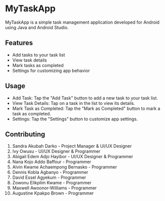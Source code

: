 # MyTaskApp

MyTaskApp is a simple task management application developed for Android using Java and Android Studio.

## Features

- Add tasks to your task list
- View task details
- Mark tasks as completed
- Settings for customizing app behavior

## Usage

- Add Task: Tap the "Add Task" button to add a new task to your task list.
- View Task Details: Tap on a task in the list to view its details.
- Mark Task as Completed: Tap the "Mark as Completed" button to mark a task as completed.
- Settings: Tap the "Settings" button to customize app settings.

## Contributing
1. Sandra Akubah Darko - Project Manager & UI/UX Designer
2. Ivy Owusu - UI/UX Designer & Programmer
3. Abigail Edem Adjo Hayibor - UI/UX Designer & Programmer
4. Nana Kojo Addo Baffour - Programmer
5. Alvin Kwame Achaempong Bernasko - Programmer
6. Dennis Kobla Agbanyo - Programmer
7. David Essel Agyekum - Programmer
8. Zowonu Elikplim Kwame - Programmer
9. Maxwell Awoonor-Williams - Programmer
10. Augustine Kpakpo Brown - Programmer


